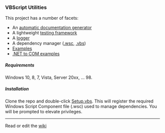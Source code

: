 ### VBScript Utilities

This project has a number of facets:

- An [automatic documentation generator]
- A lightweight [testing framework]
- A [logger]
- A dependency manager ([.wsc], [.vbs])
- [Examples]  
- [.NET to COM examples]

##### Requirements

Windows 10, 8, 7, Vista, Server 20xx, ... 98.

##### Installation

Clone the repo and double-click [Setup.vbs]. 
This will register the required Windows Script Component 
file (.wsc) used to manage dependencies. You will be 
prompted to elevate privileges.

---

Read or edit the [wiki](../../wiki)

[automatic documentation generator]: examples/documentation%20generator/Generate-the-docs.vbs 
[testing framework]: class/TestingFramework.vbs
[logger]: class/VBSLogger.vbs
[.wsc]: class/includer.wsc
[.vbs]: class/includer.vbs
[Examples]: examples
[.NET to COM examples]: .Net
[Setup.vbs]: Setup.vbs
